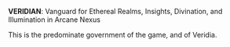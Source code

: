 **VERIDIAN**: Vanguard for Ethereal Realms, Insights, Divination, and Illumination in Arcane Nexus

This is the predominate government of the game, and of Veridia.